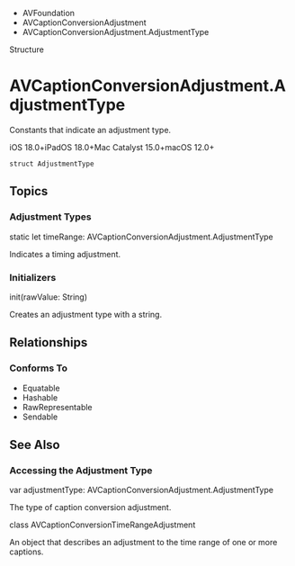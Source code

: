 

- AVFoundation
- AVCaptionConversionAdjustment
-  AVCaptionConversionAdjustment.AdjustmentType 

Structure

# AVCaptionConversionAdjustment.AdjustmentType

Constants that indicate an adjustment type.

iOS 18.0+iPadOS 18.0+Mac Catalyst 15.0+macOS 12.0+

``` source
struct AdjustmentType
```

## Topics

### Adjustment Types

static let timeRange: AVCaptionConversionAdjustment.AdjustmentType

Indicates a timing adjustment.

### Initializers

init(rawValue: String)

Creates an adjustment type with a string.

## Relationships

### Conforms To

- Equatable
- Hashable
- RawRepresentable
- Sendable

## See Also

### Accessing the Adjustment Type

var adjustmentType: AVCaptionConversionAdjustment.AdjustmentType

The type of caption conversion adjustment.

class AVCaptionConversionTimeRangeAdjustment

An object that describes an adjustment to the time range of one or more captions.

